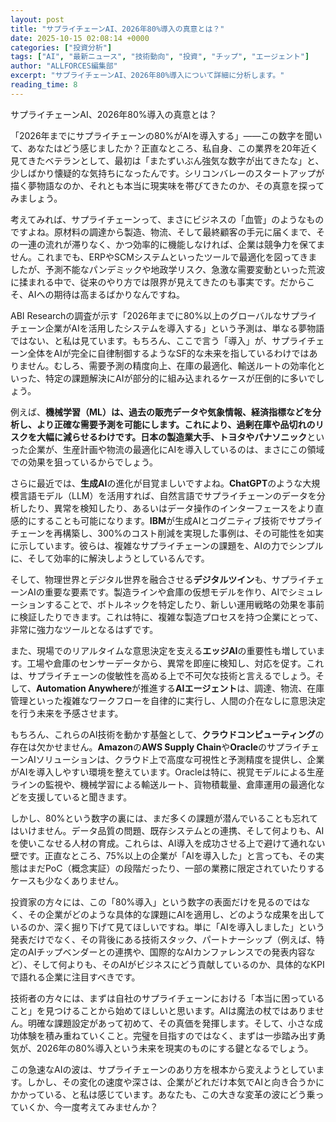 ```yaml
---
layout: post
title: "サプライチェーンAI、2026年80%導入の真意とは？"
date: 2025-10-15 02:08:14 +0000
categories: ["投資分析"]
tags: ["AI", "最新ニュース", "技術動向", "投資", "チップ", "エージェント"]
author: "ALLFORCES編集部"
excerpt: "サプライチェーンAI、2026年80%導入について詳細に分析します。"
reading_time: 8
---
```


サプライチェーンAI、2026年80%導入の真意とは？

「2026年までにサプライチェーンの80%がAIを導入する」――この数字を聞いて、あなたはどう感じましたか？正直なところ、私自身、この業界を20年近く見てきたベテランとして、最初は「またずいぶん強気な数字が出てきたな」と、少しばかり懐疑的な気持ちになったんです。シリコンバレーのスタートアップが描く夢物語なのか、それとも本当に現実味を帯びてきたのか、その真意を探ってみましょう。

考えてみれば、サプライチェーンって、まさにビジネスの「血管」のようなものですよね。原材料の調達から製造、物流、そして最終顧客の手元に届くまで、その一連の流れが滞りなく、かつ効率的に機能しなければ、企業は競争力を保てません。これまでも、ERPやSCMシステムといったツールで最適化を図ってきましたが、予測不能なパンデミックや地政学リスク、急激な需要変動といった荒波に揉まれる中で、従来のやり方では限界が見えてきたのも事実です。だからこそ、AIへの期待は高まるばかりなんですね。

ABI Researchの調査が示す「2026年までに80%以上のグローバルなサプライチェーン企業がAIを活用したシステムを導入する」という予測は、単なる夢物語ではない、と私は見ています。もちろん、ここで言う「導入」が、サプライチェーン全体をAIが完全に自律制御するようなSF的な未来を指しているわけではありません。むしろ、需要予測の精度向上、在庫の最適化、輸送ルートの効率化といった、特定の課題解決にAIが部分的に組み込まれるケースが圧倒的に多いでしょう。

例えば、**機械学習（ML）**は、過去の販売データや気象情報、経済指標などを分析し、より正確な需要予測を可能にします。これにより、過剰在庫や品切れのリスクを大幅に減らせるわけです。日本の製造業大手、**トヨタ**や**パナソニック**といった企業が、生産計画や物流の最適化にAIを導入しているのは、まさにこの領域での効果を狙っているからでしょう。

さらに最近では、**生成AI**の進化が目覚ましいですよね。**ChatGPT**のような大規模言語モデル（LLM）を活用すれば、自然言語でサプライチェーンのデータを分析したり、異常を検知したり、あるいはデータ操作のインターフェースをより直感的にすることも可能になります。**IBM**が生成AIとコグニティブ技術でサプライチェーンを再構築し、300%のコスト削減を実現した事例は、その可能性を如実に示しています。彼らは、複雑なサプライチェーンの課題を、AIの力でシンプルに、そして効率的に解決しようとしているんです。

そして、物理世界とデジタル世界を融合させる**デジタルツイン**も、サプライチェーンAIの重要な要素です。製造ラインや倉庫の仮想モデルを作り、AIでシミュレーションすることで、ボトルネックを特定したり、新しい運用戦略の効果を事前に検証したりできます。これは特に、複雑な製造プロセスを持つ企業にとって、非常に強力なツールとなるはずです。

また、現場でのリアルタイムな意思決定を支える**エッジAI**の重要性も増しています。工場や倉庫のセンサーデータから、異常を即座に検知し、対応を促す。これは、サプライチェーンの俊敏性を高める上で不可欠な技術と言えるでしょう。そして、**Automation Anywhere**が推進する**AIエージェント**は、調達、物流、在庫管理といった複雑なワークフローを自律的に実行し、人間の介在なしに意思決定を行う未来を予感させます。

もちろん、これらのAI技術を動かす基盤として、**クラウドコンピューティング**の存在は欠かせません。**Amazon**の**AWS Supply Chain**や**Oracle**のサプライチェーンAIソリューションは、クラウド上で高度な可視性と予測精度を提供し、企業がAIを導入しやすい環境を整えています。Oracleは特に、視覚モデルによる生産ラインの監視や、機械学習による輸送ルート、貨物積載量、倉庫運用の最適化などを支援していると聞きます。

しかし、80%という数字の裏には、まだ多くの課題が潜んでいることも忘れてはいけません。データ品質の問題、既存システムとの連携、そして何よりも、AIを使いこなせる人材の育成。これらは、AI導入を成功させる上で避けて通れない壁です。正直なところ、75%以上の企業が「AIを導入した」と言っても、その実態はまだPoC（概念実証）の段階だったり、一部の業務に限定されていたりするケースも少なくありません。

投資家の方々には、この「80%導入」という数字の表面だけを見るのではなく、その企業がどのような具体的な課題にAIを適用し、どのような成果を出しているのか、深く掘り下げて見てほしいですね。単に「AIを導入しました」という発表だけでなく、その背後にある技術スタック、パートナーシップ（例えば、特定のAIチップベンダーとの連携や、国際的なAIカンファレンスでの発表内容など）、そして何よりも、そのAIがビジネスにどう貢献しているのか、具体的なKPIで語れる企業に注目すべきです。

技術者の方々には、まずは自社のサプライチェーンにおける「本当に困っていること」を見つけることから始めてほしいと思います。AIは魔法の杖ではありません。明確な課題設定があって初めて、その真価を発揮します。そして、小さな成功体験を積み重ねていくこと。完璧を目指すのではなく、まずは一歩踏み出す勇気が、2026年の80%導入という未来を現実のものにする鍵となるでしょう。

この急速なAIの波は、サプライチェーンのあり方を根本から変えようとしています。しかし、その変化の速度や深さは、企業がどれだけ本気でAIと向き合うかにかかっている、と私は感じています。あなたも、この大きな変革の波にどう乗っていくか、今一度考えてみませんか？

